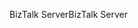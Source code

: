 <span data-ttu-id="ac2f3-101">BizTalk Server</span><span class="sxs-lookup"><span data-stu-id="ac2f3-101">BizTalk Server</span></span>